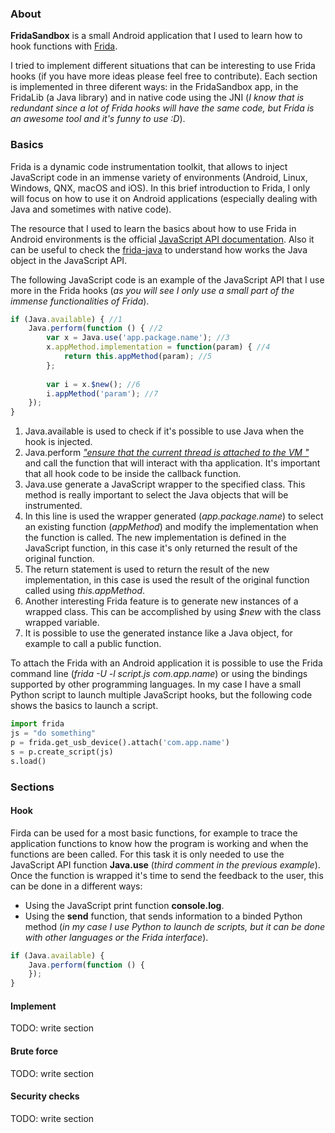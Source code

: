 ### About
**FridaSandbox** is a small Android application that I used to learn how to hook functions with [Frida](https://www.frida.re/ "Frida webpage").

I tried to implement different situations that can be interesting to use Frida hooks (if you have more ideas please feel free to contribute). Each section is implemented in three diferent ways: in the FridaSandbox app, in the FridaLib (a Java library) and in native code using the JNI (*I know that is redundant since a lot of Frida hooks will have the same code, but Frida is an awesome tool and it's funny to use :D*).

### Basics
Frida is a dynamic code instrumentation toolkit, that allows to inject JavaScript code in an immense variety of environments (Android, Linux, Windows, QNX, macOS and iOS). In this brief introduction to Frida, I only will focus on how to use it on Android applications (especially dealing with Java and sometimes with native code).

The resource that I used to learn the basics about how to use Frida in Android environments is the official [JavaScript API documentation](https://www.frida.re/docs/javascript-api/#java). Also it can be useful to check the [frida-java](https://github.com/frida/frida-java) to understand how works the Java object in the JavaScript API.

The following JavaScript code is an example of the JavaScript API that I use more in the Frida hooks (*as you will see I only use a small part of the immense functionalities of Frida*).
```javascript
if (Java.available) { //1
    Java.perform(function () { //2
        var x = Java.use('app.package.name'); //3
        x.appMethod.implementation = function(param) { //4
            return this.appMethod(param); //5
        };
        
        var i = x.$new(); //6
        i.appMethod('param'); //7
    });
}
```
1. Java.available is used to check if it's possible to use Java when the hook is injected.
2. Java.perform [*"ensure that the current thread is attached to the VM "*](https://www.frida.re/docs/javascript-api/#java) and call the function that will interact with tha application. It's important that all hook code to be inside the callback function.
3. Java.use generate a JavaScript wrapper to the specified class. This method is really important to select the Java objects that will be instrumented.
4. In this line is used the wrapper generated (*app.package.name*) to select an existing function (*appMethod*) and modify the implementation when the function is called. The new implementation is defined in the JavaScript function, in this case it's only returned the result of the original function.
5. The return statement is used to return the result of the new implementation, in this case is used the result of the original function called using *this.appMethod*.
6. Another interesting Frida feature is to generate new instances of a wrapped class. This can be accomplished by using *$new* with the class wrapped variable.
7. It is possible to use the generated instance like a Java object, for example to call a public function.

To attach the Frida with an Android application it is possible to use the Frida command line (*frida -U -l script.js com.app.name*) or using the bindings supported by other programming languages. In my case I have a small Python script to launch multiple JavaScript hooks, but the following code shows the basics to launch a script.

```python
import frida
js = "do something"
p = frida.get_usb_device().attach('com.app.name')
s = p.create_script(js)
s.load()
```

### Sections
#### Hook
Firda can be used for a most basic functions, for example to trace the application functions to know how the program is working and when the functions are been called. For this task it is only needed to use the JavaScript API function **Java.use** (*third comment in the previous example*). Once the function is wrapped it's time to send the feedback to the user, this can be done in a different ways:
* Using the JavaScript print function **console.log**.
* Using the **send** function, that sends information to a binded Python method (*in my case I use Python to launch de scripts, but it can be done with other languages or the Frida interface*).
```javascript
if (Java.available) {
    Java.perform(function () {
    });
}
```

#### Implement
TODO: write section

#### Brute force
TODO: write section

#### Security checks
TODO: write section
